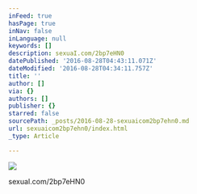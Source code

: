 ```yaml
---
inFeed: true
hasPage: true
inNav: false
inLanguage: null
keywords: []
description: sexuaI.com/2bp7eHN0
datePublished: '2016-08-28T04:43:11.071Z'
dateModified: '2016-08-28T04:34:11.757Z'
title: ''
author: []
via: {}
authors: []
publisher: {}
starred: false
sourcePath: _posts/2016-08-28-sexuaicom2bp7ehn0.md
url: sexuaicom2bp7ehn0/index.html
_type: Article

---
```

![](https://the-grid-user-content.s3-us-west-2.amazonaws.com/b98edaae-3490-4e66-bd61-90f5f1b885b8.jpg)

sexuaI.com/2bp7eHN0